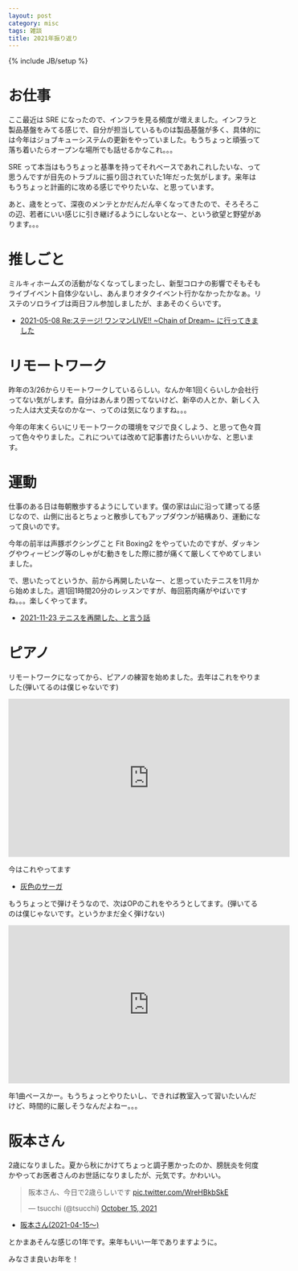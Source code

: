 ```yaml
---
layout: post
category: misc
tags: 雑談
title: 2021年振り返り
---
```

{% include JB/setup %}

# お仕事

ここ最近は SRE になったので、インフラを見る頻度が増えました。インフラと製品基盤をみてる感じで、自分が担当しているものは製品基盤が多く、具体的には今年はジョブキューシステムの更新をやっていました。もうちょっと頑張って落ち着いたらオープンな場所でも話せるかなこれ。。。

SRE って本当はもうちょっと基準を持ってそれベースであれこれしたいな、って思うんですが目先のトラブルに振り回されていた1年だった気がします。来年はもうちょっと計画的に攻める感じでやりたいな、と思っています。

あと、歳をとって、深夜のメンテとかだんだん辛くなってきたので、そろそろこの辺、若者にいい感じに引き継げるようにしないとなー、という欲望と野望があります。。。

# 推しごと

ミルキィホームズの活動がなくなってしまったし、新型コロナの影響でそもそもライブイベント自体少ないし、あんまりオタクイベント行かなかったかなぁ。リステのソロライブは両日フル参加しましたが、まあそのくらいです。

+ [2021-05-08 Re:ステージ! ワンマンLIVE!! ~Chain of Dream~ に行ってきました](http://tsucchi.github.io/restage/2021/05/08/restage_live)

# リモートワーク

昨年の3/26からリモートワークしているらしい。なんか年1回くらいしか会社行ってない気がします。自分はあんまり困ってないけど、新卒の人とか、新しく入った人は大丈夫なのかなー、ってのは気になりますね。。。

今年の年末くらいにリモートワークの環境をマジで良くしよう、と思って色々買って色々やりました。これについては改めて記事書けたらいいかな、と思います。

# 運動

仕事のある日は毎朝散歩するようにしています。僕の家は山に沿って建ってる感じなので、山側に出るとちょっと散歩してもアップダウンが結構あり、運動になって良いのです。

今年の前半は声豚ボクシングこと Fit Boxing2 をやっていたのですが、ダッキングやウィービング等のしゃがむ動きをした際に膝が痛くて厳しくてやめてしまいました。

で、思いたってというか、前から再開したいなー、と思っていたテニスを11月から始めました。週1回1時間20分のレッスンですが、毎回筋肉痛がやばいですね。。。楽しくやってます。

+ [2021-11-23 テニスを再開した、と言う話](http://tsucchi.github.io/misc/2021/11/23/tennis)

# ピアノ

リモートワークになってから、ピアノの練習を始めました。去年はこれをやりました(弾いてるのは僕じゃないです)

<iframe width="560" height="315" src="https://www.youtube.com/embed/CKBLCxqzpd4" title="YouTube video player" frameborder="0" allow="accelerometer; autoplay; clipboard-write; encrypted-media; gyroscope; picture-in-picture" allowfullscreen></iframe>


今はこれやってます

+ [灰色のサーガ](https://www.print-gakufu.com/score/detail/464283/)

もうちょっとで弾けそうなので、次はOPのこれをやろうとしてます。(弾いてるのは僕じゃないです。というかまだ全く弾けない)

<iframe width="560" height="315" src="https://www.youtube.com/embed/kMmZ0pwXhkQ" title="YouTube video player" frameborder="0" allow="accelerometer; autoplay; clipboard-write; encrypted-media; gyroscope; picture-in-picture" allowfullscreen></iframe>

年1曲ペースかー。もうちょっとやりたいし、できれば教室入って習いたいんだけど、時間的に厳しそうなんだよねー。。。

# 阪本さん

2歳になりました。夏から秋にかけてちょっと調子悪かったのか、膀胱炎を何度かやってお医者さんのお世話になりましたが、元気です。かわいい。

<blockquote class="twitter-tweet"><p lang="ja" dir="ltr">阪本さん、今日で2歳らしいです <a href="https://t.co/WreHBkbSkE">pic.twitter.com/WreHBkbSkE</a></p>&mdash; tsucchi (@tsucchi) <a href="https://twitter.com/tsucchi/status/1448848514931298308?ref_src=twsrc%5Etfw">October 15, 2021</a></blockquote> <script async src="https://platform.twitter.com/widgets.js" charset="utf-8"></script>

+ [阪本さん(2021-04-15〜)](https://twitter.com/i/events/1389768534457081858)

とかまあそんな感じの1年です。来年もいい一年でありますように。

みなさま良いお年を！